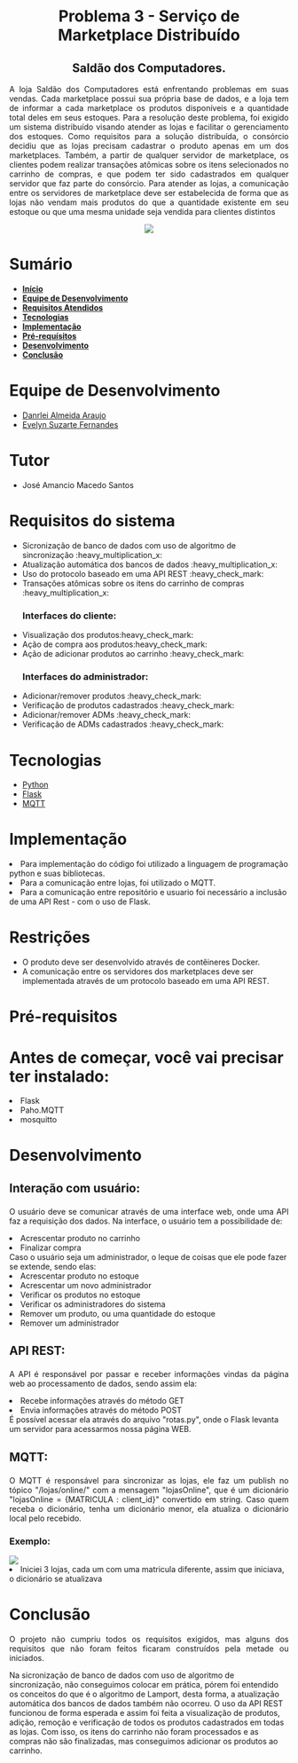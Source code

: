 <div id="inicio">
    <h1 id="titulo" align="center"> Problema 3 - Serviço de Marketplace Distribuído</h1>	
    <h2 id="titulo" align="center"> Saldão dos Computadores.</h1>
	<p id="descricao" align="justify">
 A loja Saldão dos Computadores está enfrentando problemas em suas vendas. Cada marketplace possui 
sua própria base de dados, e a loja tem de informar a cada marketplace os produtos disponíveis e a quantidade 
total deles em seus estoques. Para a resolução deste problema, foi exigido um sistema distribuído visando atender as lojas 
e facilitar o gerenciamento dos estoques.
Como requisitos para a solução distribuída, o consórcio decidiu que as lojas precisam cadastrar o produto 
apenas em um dos marketplaces. Também, a partir de qualquer servidor de marketplace, os clientes podem 
realizar  transações  atômicas  sobre  os  itens  selecionados  no  carrinho  de  compras,  e  que  podem  ter  sido 
cadastrados em qualquer servidor que faz parte do consórcio. Para atender as lojas, a comunicação entre os 
servidores de marketplace deve ser estabelecida de forma que as lojas não vendam mais produtos do que a 
quantidade existente em seu estoque ou que uma mesma unidade seja vendida para clientes distintos 
    </p>

<p align ="center"><img src="http://img.shields.io/static/v1?label=STATUS&message=Concluido&color=GREEN&style=for-the-badge"/>
</p>

</div>

<div id="sumario">
    <h1>Sumário</h1>
	<ul>
		<li><a href="#inicio"> <b>Início</b></li>
        <li><a href="#equipe"> <b>Equipe de Desenvolvimento</b></li>
        <li><a href="#requisitos"> <b>Requisitos Atendidos</b> </a> </li>
		<li><a href="#tecnologias"> <b>Tecnologias</b> </a></li>
		<li><a href="#implementacao"> <b>Implementação</b> </a> </li>
		<li><a href="#pre-requisitos"> <b>Pré-requísitos</b> </a> </li>
        <li><a href="#desenvolvimento"> <b>Desenvolvimento</b> </a> </li>
        <li><a href="#conclusao"> <b>Conclusão</b> </a> </li>
	</ul>	


<div id="equipe">
    <h1>Equipe de Desenvolvimento</h1>
    <ul>
		<li><a href="https://github.com/danrleiaraujo"> Danrlei Almeida Araujo</a></li>
        <li><a href="https://github.com/Evelynsuzarte"> Evelyn Suzarte Fernandes</a></li>
	</ul>
</div>

<div id="tutor">
    <h1>Tutor</h1>
    <ul>
		<li><a>José Amancio Macedo Santos</a></li>
	</ul>
</div>


<div id="requisitos">
    <h1>Requisitos do sistema</h1>
	<ul>
		<li>Sicronização de banco de dados com uso de algoritmo de sincronização :heavy_multiplication_x:</li>
		<li>Atualização automática dos bancos de dados :heavy_multiplication_x:</li>
		<li>Uso do protocolo baseado em uma API REST :heavy_check_mark:</li>
		<li>Transações atômicas sobre os itens do carrinho de compras :heavy_multiplication_x:</li>
        <h3><b>Interfaces do cliente:</b></h3>
		<li>Visualização dos produtos:heavy_check_mark:</li>
		<li>Ação de compra aos produtos:heavy_check_mark:</li>		
		<li>Ação de adicionar produtos ao carrinho :heavy_check_mark:</li>
        <h3><b>Interfaces do administrador:</b></h3>
		<li>Adicionar/remover produtos :heavy_check_mark:</li>
		<li>Verificação de produtos cadastrados :heavy_check_mark:</li>
		<li>Adicionar/remover ADMs :heavy_check_mark:</li>
		<li>Verificação de ADMs cadastrados :heavy_check_mark:</li>
	</ul>
</div>

<div id="tecnologias">
    <h1>Tecnologias</h1>
    <ul>
		<li><a href="https://github.com/danrleiaraujo"> Python </a></li>
        <li><a href="https://flask.palletsprojects.com/en/2.2.x/"> Flask</a></li>
		<li><a href="https://mqtt.org/"> MQTT </a></li>
	</ul>
</div>

<div id="implementacao">
    <h1>Implementação</h1>
    <p id="descricao" align="justify">
    	<li> Para implementação do código foi utilizado a linguagem de programação python e suas bibliotecas.</li>
		<li> Para a comunicação entre lojas, foi utilizado o MQTT.</li>
		<li> Para a comunicação entre repositório e usuario foi necessário a inclusão de uma API Rest - com o uso de Flask.</li>   
    </p>  
    <h1>Restrições</h1>  
    <p> 
        <ul><p align="justify"> 
        <li> O produto deve ser desenvolvido através de contêineres Docker.</li>
        <li> A comunicação entre os servidores dos marketplaces deve ser implementada através de um protocolo baseado em uma API REST.</li>
    </p> 
</div>
<div id="pre-requesitos">
    <h1>Pré-requisitos</h1>
    <h1>Antes de começar, você vai precisar ter instalado:</h1>
    <li>Flask</li>
    <li>Paho.MQTT</li>
    <li>mosquitto</li>
</div>
<div id="desenvolvimento">
    <h1>Desenvolvimento</h1>
    <h2><p><b>Interação com usuário:</b></p></h2>
    <p align="justify"> 
        O usuário deve se comunicar através de uma interface web, onde uma API faz a requisição dos dados.
        Na interface, o usuário tem a possibilidade de:
        <li>Acrescentar produto no carrinho</li>
        <li>Finalizar compra</li>
        Caso o usuário seja um administrador, o leque de coisas que ele pode fazer se extende, sendo elas:
        <li>Acrescentar produto no estoque</li>
        <li>Acrescentar um novo administrador</li>
        <li>Verificar os produtos no estoque</li>
        <li>Verificar os administradores do sistema</li>
        <li>Remover um produto, ou uma quantidade do estoque</li>
        <li>Remover um administrador</li>
    </p>    
    <h2><p><b>API REST:</b></p></h2>
    <p align="justify"> 
        A API é responsável por passar e receber informações vindas da página web ao processamento de dados, sendo assim ela:
        <li>Recebe informações através do método GET</li>
        <li>Envia informações através do método POST</li>
        É possível acessar ela através do arquivo "rotas.py", onde o Flask levanta um servidor para acessarmos nossa página WEB.
    </p>    
    <h2><p><b>MQTT:</b></p></h2>
    <p align="justify"> 
        O MQTT é responsável para sincronizar as lojas, ele faz um publish no tópico "/lojas/online/"
        com a mensagem "lojasOnline", que é um dicionário "lojasOnline = {MATRICULA : client_id}" convertido em string. 
        Caso quem receba o dicionário, tenha um dicionário menor, ela atualiza o dicionário local pelo recebido.
        <h3>Exemplo:</h3>
    	<img src= "https://github.com/danrleiaraujo/MI_Concorrencia_e_Conectividade/blob/main/Problema%203/static/exemploMqtt.png"/>
        <li>Iniciei 3 lojas, cada um com uma matricula diferente, assim que iniciava, o dicionário se atualizava</li>
    </p>      
</div>

<div id="conclusao">
    <h1>Conclusão</h1>
    <p id="descricao" align="justify">
    O projeto não cumpriu todos os requisitos exigidos, mas alguns dos requisitos que não foram feitos ficaram construídos pela metade ou iniciados. 
    </p>
    Na sicronização de banco de dados com uso de algoritmo de sincronização, não conseguimos colocar em prática, pórem foi entendido os conceitos do que é o algoritmo de Lamport, desta forma, a atualização automática dos bancos de dados também não ocorreu. O uso da API REST funcionou de forma esperada e assim foi feita a visualização de produtos, adição, remoção e verificação de todos os produtos cadastrados em todas as lojas. Com isso, os itens do carrinho não foram processados e as compras não são finalizadas, mas conseguimos adicionar os produtos ao carrinho.
    </p>
</div>
